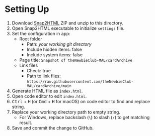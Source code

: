 # Setting Up

1. Download [Snap2HTML](https://rlvision.com/snap2html/about.php) ZIP and unzip to this directory.
2. Open Snap2HTML executable to initialize `settings` file.
3. Set the configuration in app:
   * Root folder
     * Path: *your working git directory*
     * Include hidden items: false
     * Include system items: false
   * Page title: `Snapshot of theNewbieClub-MAL/cardArchive`
   * Link files
     * Check: true
     * Path to link files: `https://raw.githubusercontent.com/theNewbieClub-MAL/cardArchive/main`
4. Generate HTML file as `index.html`.
5. Open code editor to edit `index.html`.
6. <kbd>Ctrl</kbd> + <kbd>H</kbd> (or <kbd>Cmd</kbd> + <kbd>H</kbd> for macOS) on code editor to find and replace string.
7. Replace your working directory path to empty string.
   * For Windows, replace backslash (`\`) to slash (`/`) to get matching result.
8. Save and commit the change to GitHub.